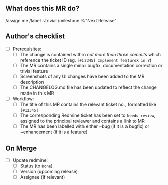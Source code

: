 ## What does this MR do?
<!--
Briefly describe what this MR is about.
Examples:
 Adds new document type: MyNewDocumentType
 Fixes js error in <some functionality>
-->

<!-- sets current user as assignee -->
/assign me
/label ~trivial
/milestone %"Next Release"
<!-- Other recommended quick actions (remove # to apply):
#/request_review @af @jkh @tha @jdk @rkk @nsn @sos @asl
#/label ~bug
#/label ~feature

-->


## Author's checklist
<!--
MRs must be marked as WIP until all checkboxes have been filled.
Checkboxes can be pre-filled before submitting the MR by replacing
[ ] with [x],
-->
- [ ] Prerequisites:
    - [ ] The change is contained within *not more than three commits* which reference the ticket ID (eg. `[#12345] Implement featureX in Y`)
    - [ ] The MR contains a single minor bugfix, documentation correction or trivial feature
    - [ ] Screenshots of any UI changes have been added to the MR description
    - [ ] The CHANGELOG.md file has been updated to reflect the change made in this MR
- [ ] Workflow:
    - [ ] The title of this MR contains the relevant ticket no., formatted like `[#12345]`
    - [ ] The corresponding Redmine ticket has been set to `Needs review`, assigned to the principal reviewer and contains a link to MR
    - [ ] The MR has been labelled with either ~bug (if it is a bugfix) or ~enhancement (if it is a feature)

## On Merge
- [ ] Update redmine:
    - [ ] Status (to `Done`)
    - [ ] Version (upcoming release)
    - [ ] Assignee (if relevant)
